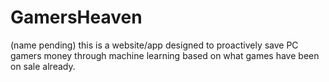 # GamersHeaven
(name pending) this is a website/app designed to proactively save PC gamers money through machine learning based on what games have been on sale already.
